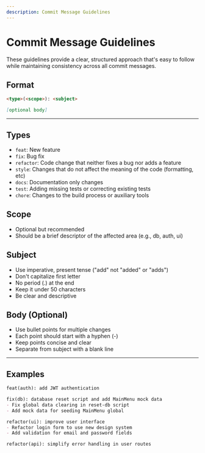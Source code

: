 ```yaml
---
description: Commit Message Guidelines
---
```

# Commit Message Guidelines

These guidelines provide a clear, structured approach that's easy to follow while maintaining consistency across all commit messages.

## Format

```md
<type>(<scope>): <subject>

[optional body]
```
___

## Types
- `feat`: New feature
- `fix`: Bug fix
- `refactor`: Code change that neither fixes a bug nor adds a feature
- `style`: Changes that do not affect the meaning of the code (formatting, etc)
- `docs`: Documentation only changes
- `test`: Adding missing tests or correcting existing tests
- `chore`: Changes to the build process or auxiliary tools

## Scope
- Optional but recommended
- Should be a brief descriptor of the affected area (e.g., db, auth, ui)

## Subject
- Use imperative, present tense ("add" not "added" or "adds")
- Don't capitalize first letter
- No period (.) at the end
- Keep it under 50 characters
- Be clear and descriptive

## Body (Optional)
- Use bullet points for multiple changes
- Each point should start with a hyphen (-)
- Keep points concise and clear
- Separate from subject with a blank line

___

## Examples

```md
feat(auth): add JWT authentication
```

```md
fix(db): database reset script and add MainMenu mock data
- Fix global data clearing in reset-db script
- Add mock data for seeding MainMenu global
```

```md
refactor(ui): improve user interface
- Refactor login form to use new design system
- Add validation for email and password fields
```

```md
refactor(api): simplify error handling in user routes
```
